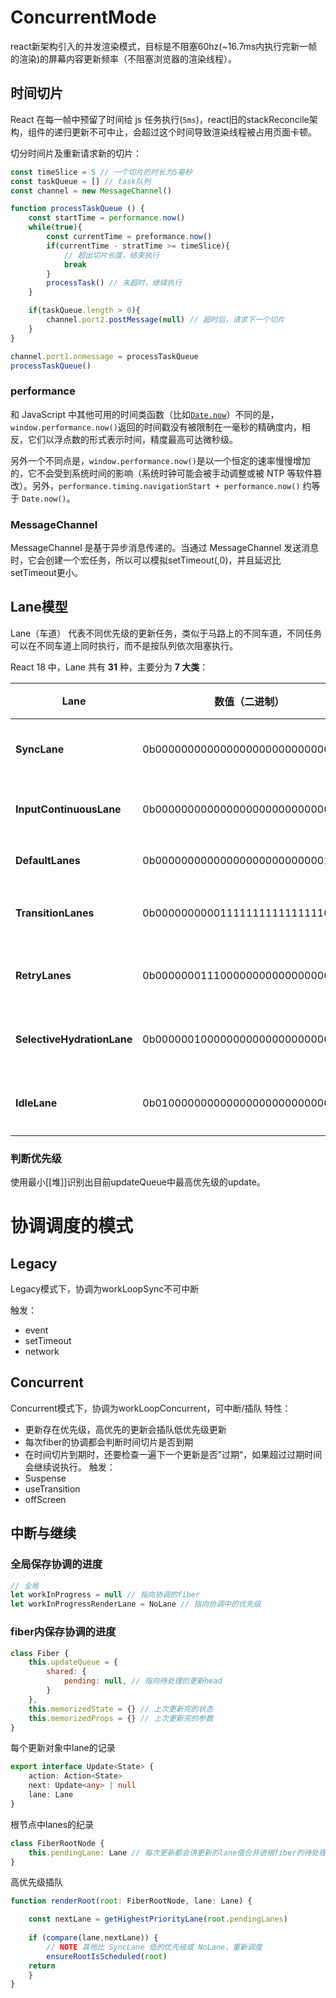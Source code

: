 # ConcurrentMode
react新架构引入的并发渲染模式，目标是不阻塞60hz(~16.7ms内执行完新一帧的渲染)的屏幕内容更新频率（不阻塞浏览器的渲染线程）。

## 时间切片
React 在每一帧中预留了时间给 js 任务执行(`5ms`)，react旧的stackReconcile架构，组件的递归更新不可中止，会超过这个时间导致渲染线程被占用页面卡顿。

切分时间片及重新请求新的切片：
```javascript
const timeSlice = 5 // 一个切片的时长为5毫秒
const taskQueue = [] // task队列
const channel = new MessageChannel() 

function processTaskQueue () {
	const startTime = performance.now()
	while(true){
		const currentTime = preformance.now()
		if(currentTime - stratTime >= timeSlice){
			// 超出切片长度，结束执行
			break
		}
		processTask() // 未超时，继续执行
	}

	if(taskQueue.length > 0){
		channel.port2.postMessage(null) // 超时后，请求下一个切片
	}
}

channel.port1.onmessage = processTaskQueue
processTaskQueue()
```
### performance
和 JavaScript 中其他可用的时间类函数（比如[`Date.now`](https://developer.mozilla.org/zh-CN/docs/Web/JavaScript/Reference/Global_Objects/Date/now)）不同的是，`window.performance.now()`返回的时间戳没有被限制在一毫秒的精确度内，相反，它们以浮点数的形式表示时间，精度最高可达微秒级。

另外一个不同点是，`window.performance.now()`是以一个恒定的速率慢慢增加的，它不会受到系统时间的影响（系统时钟可能会被手动调整或被 NTP 等软件篡改）。另外，`performance.timing.navigationStart + performance.now()` 约等于 `Date.now()`。

### MessageChannel
MessageChannel 是基于异步消息传递的。当通过 MessageChannel 发送消息时，它会创建一个宏任务，所以可以模拟setTimeout(,0)，并且延迟比setTimeout更小。

## Lane模型
Lane（车道） 代表不同优先级的更新任务，类似于马路上的不同车道，不同任务可以在不同车道上同时执行，而不是按队列依次阻塞执行。

React 18 中，Lane 共有 **31** 种，主要分为 **7 大类**：

| **Lane**                   | **数值（二进制）**                       | 过期时间   | **说明**                             |
| -------------------------- | --------------------------------- | ------ | ---------------------------------- |
| **SyncLane**               | 0b0000000000000000000000000000001 | -1ms   | **同步更新（最高优先级）**，如 onClick setState |
| **InputContinuousLane**    | 0b0000000000000000000000000000010 | 250ms  | **输入相关的更新**，如 onChange setState    |
| **DefaultLanes**           | 0b0000000000000000000000000011100 | 5000ms | **默认更新**，如 effect setState         |
| **TransitionLanes**        | 0b0000000000111111111111111100000 | ~      | **过渡更新**，如 useTransition 触发的 UI 更新 |
| **RetryLanes**             | 0b0000000111000000000000000000000 | ~      | **重试更新**，用于 Suspense 失败后重新尝试       |
| **SelectiveHydrationLane** | 0b0000001000000000000000000000000 | ~      | **水合过程的选择性更新**，用于 SSR（服务器端渲染）      |
| **IdleLane**               | 0b0100000000000000000000000000000 | ~      | **空闲更新（最低优先级）**，适用于后台任务            |


### 判断优先级
使用最小[[堆]]识别出目前updateQueue中最高优先级的update。

# 协调调度的模式
## Legacy
Legacy模式下，协调为workLoopSync不可中断

触发：
- event
- setTimeout
- network
## Concurrent
Concurrent模式下，协调为workLoopConcurrent，可中断/插队
特性：
- 更新存在优先级，高优先的更新会插队低优先级更新
- 每次fiber的协调都会判断时间切片是否到期
- 在时间切片到期时，还要检查一遍下一个更新是否”过期“，如果超过过期时间会继续说执行。
触发：
- Suspense
- useTransition
- offScreen

## 中断与继续
### 全局保存协调的进度
```javascript
// 全局
let workInProgress = null // 指向协调的fiber
let workInProgressRenderLane = NoLane // 指向协调中的优先级
```
### fiber内保存协调的进度
```javascript
class Fiber {
	this.updateQueue = {
		shared: {
			pending: null, // 指向待处理的更新head
		}
	},
	this.memorizedState = {} // 上次更新完的状态
	this.memorizedProps = {} // 上次更新完的参数
}

```
每个更新对象中lane的记录
```typescript
export interface Update<State> {
	action: Action<State>
	next: Update<any> | null
	lane: Lane
}

```
根节点中lanes的纪录
```javascript
class FiberRootNode {
	this.pendingLane: Lane // 每次更新都会讲更新的lane值合并进根fiber的待处理lanes记录中
}
```
高优先级插队
```javascript
function renderRoot(root: FiberRootNode, lane: Lane) {

	const nextLane = getHighestPriorityLane(root.pendingLanes)
	
	if (compare(lane,nextLane)) {
		// NOTE 其他比 SyncLane 低的优先级或 NoLane，重新调度
		ensureRootIsScheduled(root)
	return
	}
}
```